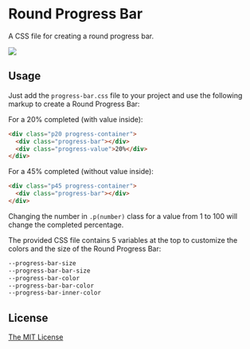 # Round Progress Bar
A CSS file for creating a round progress bar.

![](https://user-images.githubusercontent.com/6899797/80809181-69e84480-8bc1-11ea-8b25-cd925cc76d68.png)	

## Usage
Just add the `progress-bar.css` file to your project and use the following markup to create a Round Progress Bar:

For a 20% completed (with value inside):
```html
<div class="p20 progress-container">
  <div class="progress-bar"></div>
  <div class="progress-value">20%</div>
</div>
```

For a 45% completed (without value inside):
```html
<div class="p45 progress-container">
  <div class="progress-bar"></div>
</div>
```

Changing the number in `.p(number)` class for a value from 1 to 100 will change the completed percentage.

The provided CSS file contains 5 variables at the top to customize the colors and the size of the Round Progress Bar:

```scss
--progress-bar-size
--progress-bar-bar-size
--progress-bar-color
--progress-bar-bar-color
--progress-bar-inner-color
```

## License
[The MIT License](https://github.com/erics-code/round-progress-bar/blob/master/LICENSE)
